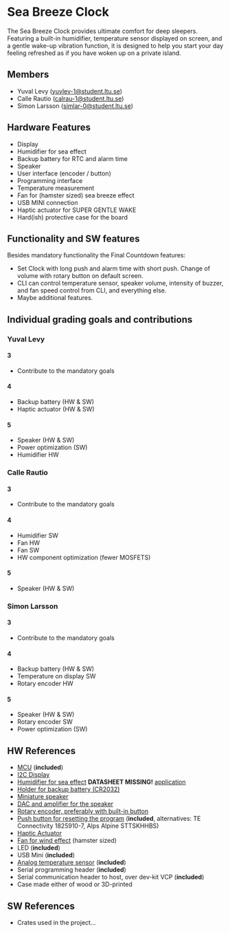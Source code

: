 # Sea Breeze Clock

The Sea Breeze Clock provides ultimate comfort for deep sleepers. Featuring a built-in humidifier, temperature sensor displayed on screen, and a gentle wake-up vibration function, it is designed to help you start your day feeling refreshed as if you have woken up on a private island.

## Members

- Yuval Levy (yuvlev-1@student.ltu.se)
- Calle Rautio (calrau-1@student.ltu.se)
- Simon Larsson (simlar-0@student.ltu.se)

## Hardware Features

- Display
- Humidifier for sea effect
- Backup battery for RTC and alarm time
- Speaker
- User interface (encoder / button)
- Programming interface
- Temperature measurement
- Fan for (hamster sized) sea breeze effect
- USB MINI connection
- Haptic actuator for SUPER GENTLE WAKE
- Hard(ish) protective case for the board

## Functionality and SW features

Besides mandatory functionality the Final Countdown features:

- Set Clock with long push and alarm time with short push. Change of volume with rotary button on default screen.
- CLI can control temperature sensor, speaker volume, intensity of buzzer, and fan speed control from CLI, and everything else.
- Maybe additional features.

## Individual grading goals and contributions

### Yuval Levy
#### 3 
- Contribute to the mandatory goals
#### 4
- Backup battery (HW & SW)
- Haptic actuator (HW & SW)
#### 5 
- Speaker (HW & SW)
- Power optimization (SW)
- Humidifier HW

### Calle Rautio
#### 3 
- Contribute to the mandatory goals
#### 4
- Humidifier SW
- Fan HW
- Fan SW
- HW component optimization (fewer MOSFETS)
#### 5 
- Speaker (HW & SW)

### Simon Larsson
#### 3 
- Contribute to the mandatory goals
#### 4
- Backup battery (HW & SW)
- Temperature on display SW
- Rotary encoder HW
#### 5 
- Speaker (HW & SW)
- Rotary encoder SW
- Power optimization (SW)

## HW References

- [MCU](https://docs.nordicsemi.com/bundle/ps_nrf52833/page/keyfeatures_html5.html) (**included**)
- [I2C Display](https://se.rs-online.com/web/p/oled-displays/2543581)
- [Humidifier for sea effect]() **DATASHEET MISSING!** [application](https://media.discordapp.net/attachments/1330909785532403752/1331984447591157781/temp.jpg?ex=679c2c6f&is=679adaef&hm=88c490139144ee49c3b781ae197cfe645891c9c844eaf4aa021b754f39057ddf&=&format=webp&width=810&height=403)
- [Holder for backup battery (CR2032)](https://se.rs-online.com/web/p/battery-holders/2378272?gb=s)
- [Miniature speaker](https://se.rs-online.com/web/p/miniature-speakers/2596233)
- [DAC and amplifier for the speaker](https://se.farnell.com/texas-instruments/tas5722lrsmr/amplifier-class-d-15w-vqfn-32/dp/2748912)
- [Rotary encoder, preferably with built-in button](https://se.rs-online.com/web/p/mechanical-rotary-encoders/7377773)
- [Push button for resetting the program]() (**included**, alternatives:  TE Connectivity 1825910-7,  Alps Alpine STTSKHHBS)
- [Haptic Actuator](https://se.farnell.com/pui-audio/hd-emc1203-lw20-r/dc-motor-3vdc-26ohm-12000rpm/dp/4411154)
- [Fan for wind effect](https://se.rs-online.com/web/p/axial-fans/2887621?gb=s) (hamster sized)
- LED (**included**)
- USB Mini (**included**)
- [Analog temperature sensor](https://www.digikey.se/sv/products/detail/epcos-tdk-electronics/B57891M0103K000/3500546) (**included**)
- Serial programming header (**included**)
- Serial communication header to host, over dev-kit VCP (**included**)
- Case made either of wood or 3D-printed

## SW References

- Crates used in the project...
